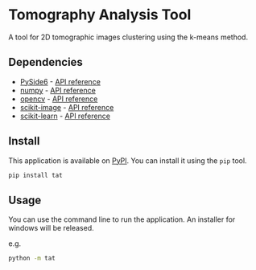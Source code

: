 # Tomography Analysis Tool

A tool for 2D tomographic images clustering using the k-means method.

## Dependencies

- [PySide6](https://pypi.org/project/PySide6/) - [API reference](https://doc.qt.io/qtforpython-6/modules.html)
- [numpy](https://pypi.org/project/numpy/) - [API reference](https://numpy.org/doc/stable/reference/index.html)
- [opencv](https://pypi.org/project/opencv-python/) - [API reference](https://docs.opencv.org/master/index.html)
- [scikit-image](https://pypi.org/project/scikit-image/) - [API reference](https://scikit-image.org/docs/stable/api/api.html)
- [scikit-learn](https://pypi.org/project/scikit-learn/) - [API reference](https://scikit-learn.org/stable/modules/classes.html)

## Install

This application is available on [PyPI](https://pypi.org/project/tat/). You can install it using the `pip` tool.

```bash
pip install tat
```

## Usage

You can use the command line to run the application. An installer for windows will be released.

e.g.

```bash
python -m tat
```